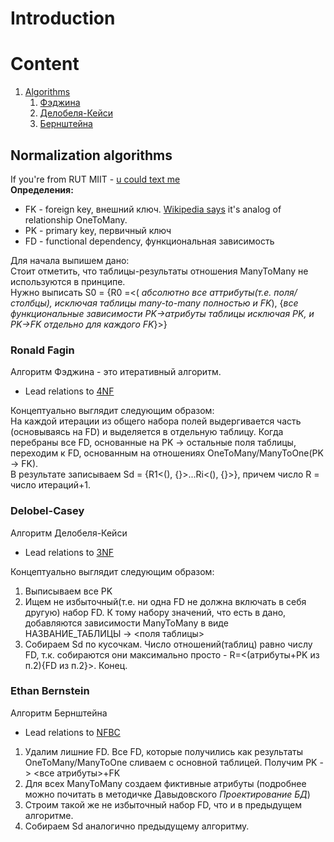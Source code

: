 # Introduction

# Content
1. [Algorithms](#algorithms)
   1. [Фэджина](#ronald-fagin)
   2. [Делобеля-Кейси](#delobel-casey)
   3. [Бернштейна](#ethan-bernstein)

## Normalization algorithms
If you're from RUT MIIT - [u could text me](http://t.me/corgidile)  
**Определения:**
- FK - foreign key, внешний ключ. [Wikipedia says](https://ru.wikipedia.org/wiki/%D0%A4%D1%83%D0%BD%D0%BA%D1%86%D0%B8%D0%BE%D0%BD%D0%B0%D0%BB%D1%8C%D0%BD%D0%B0%D1%8F_%D0%B7%D0%B0%D0%B2%D0%B8%D1%81%D0%B8%D0%BC%D0%BE%D1%81%D1%82%D1%8C_(%D0%BF%D1%80%D0%BE%D0%B3%D1%80%D0%B0%D0%BC%D0%BC%D0%B8%D1%80%D0%BE%D0%B2%D0%B0%D0%BD%D0%B8%D0%B5)) it's analog of relationship OneToMany.
- PK - primary key, первичный ключ
- FD - functional dependency, функциональная зависимость


Для начала выпишем дано:  
Стоит отметить, что таблицы-результаты отношения ManyToMany не используются в принципе.  
Нужно выписать S0 = {R0 =<(
*абсолютно все аттрибуты(т.е. поля/столбцы),
исключая таблицы many-to-many полностью и FK*),
{*все функциональные зависимости PK->атрибуты таблицы исключая PK,
и PK->FK отдельно для каждого FK*}>}
### Ronald Fagin
Алгоритм Фэджина - это итеративный алгоритм.
- Lead relations to [4NF](#4nf)

Концептуально выглядит следующим образом:  
На каждой итерации из общего набора полей выдергивается часть
(основываясь на FD) и выделяется в отдельную таблицу.
Когда перебраны все FD, основанные на PK -> остальные поля таблицы,
переходим к FD, основанным на отношениях OneToMany/ManyToOne(PK -> FK).  
В результате записываем Sd = {R1<(), {}>...Ri<(), {}>}, причем число R = число итераций+1.

### Delobel-Casey
Алгоритм Делобеля-Кейси
- Lead relations to [3NF](#3nf)

Концептуально выглядит следующим образом:
1. Выписываем все PK
2. Ищем не избыточный(т.е. ни одна FD не должна включать в себя другую) набор FD. К тому набору значений, что есть в дано, добавляются зависимости ManyToMany в виде НАЗВАНИЕ_ТАБЛИЦЫ -> <поля таблицы>
3. Собираем Sd по кусочкам. Число отношений(таблиц) равно числу FD, т.к. собираются они максимально просто - R=<(атрибуты+PK из п.2){FD из п.2}>. Конец.

### Ethan Bernstein
Алгоритм Бернштейна
- Lead relations to [NFBC](#nfbc)

1. Удалим лишние FD. Все FD, которые получились как результаты OneToMany/ManyToOne сливаем с основной таблицей. Получим PK -> <все атрибуты>+FK
2. Для всех ManyToMany создаем фиктивные атрибуты (подробнее можно почитать в методичке Давыдовского *Проектирование БД*)
3. Строим такой же не избыточный набор FD, что и в предыдущем алгоритме.
4. Собираем Sd аналогично предыдущему алгоритму.